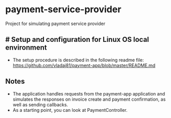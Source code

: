 # payment-service-provider

Project for simulating payment service provider

## # Setup and configuration for Linux OS local environment

- The setup procedure is described in the following readme file: https://github.com/vladaj81/payment-app/blob/master/README.md

## Notes

- The application handles requests from the payment-app application and simulates the responses on invoice create and payment confirmation, as well as sending callbacks.
- As a starting point, you can look at PaymentController.
